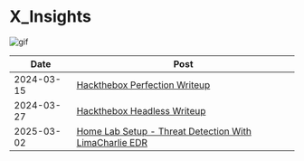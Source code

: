 # X_Insights
       
![gif](https://user-images.githubusercontent.com/74038190/225813708-98b745f2-7d22-48cf-9150-083f1b00d6c9.gif)

|Date        |Post                                                                              |
|------------|----------------------------------------------------------------------------------|
|2024-03-15  |[Hackthebox Perfection Writeup](https://isuruwa.github.io/posts/HTB-Perfection/)  |
|2024-03-27  |[Hackthebox Headless Writeup](https://isuruwa.github.io/posts/HTB-Headless/)      |
|2025-03-02  |[Home Lab Setup - Threat Detection With LimaCharlie EDR](https://isuruwa.github.io/posts/Home-Lab-EDR/) |


